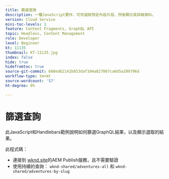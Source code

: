 ```yaml
---
title: 篩選查詢
description: 一種JavaScript實作，可供選取特定內容片段，然後顯示其詳細資料。
version: Cloud Service
mini-toc-levels: 1
feature: Content Fragments, GraphQL API
topic: Headless, Content Management
role: Developer
level: Beginner
kt: 11135
thumbnail: KT-11135.jpg
index: false
hide: true
hidefromtoc: true
source-git-commit: 680ed62141b853daf104a827067ca6d5a209796d
workflow-type: tm+mt
source-wordcount: '57'
ht-degree: 0%

---
```



# 篩選查詢

此JavaScript和Handlebars範例說明如何篩選GraphQL結果，以及顯示選取的結果。

此程式碼：

+ 連接到 [wknd.site](https://wknd.site)的AEM Publish服務，且不需要驗證
+ 使用持續的查詢： `wknd-shared/adventures-all` 和 `wknd-shared/adventures-by-slug`
